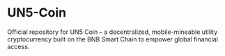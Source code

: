 # UN5-Coin
Official repository for UN5 Coin – a decentralized, mobile-mineable utility cryptocurrency built on the BNB Smart Chain to empower global financial access.
